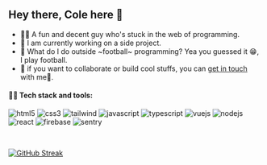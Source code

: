 ## Hey there, Cole here 👋

<!--
**colenocks/colenocks** is a ✨ _special_ ✨ repository because its `README.md` (this file) appears on your GitHub profile.
-->

- 🙋‍♂️ A fun and decent guy who's stuck in the web of programming. 
- 🔭 I am currently working on a side project.
- 💬 What do I do outside ~football~ programming? Yea you guessed it 😁, I play football.
- 👯 if you want to collaborate or build cool stuffs, you can [get in touch](https://www.colenocks.com) with me🙂.
<!-- - ⚡ Fun fact: My all time tech company crush -> Konami 🚀 -->

#### 👨‍💻 Tech stack and tools:

![html5](https://github.com/colenocks/colenocks/assets/44965213/4e1b739c-6f31-4cc0-89a7-bb4ea5522267)
![css3](https://github.com/colenocks/colenocks/assets/44965213/3d4af8c8-16b2-44c9-a268-d5c3ae87992c)
![tailwind](https://github.com/colenocks/colenocks/assets/44965213/d40afcd3-0ee1-4d5f-864e-09d9930e61d7)
![javascript](https://github.com/colenocks/colenocks/assets/44965213/c0df3823-f907-4dd7-a1fc-fe3b828b891f)
![typescript](https://github.com/colenocks/colenocks/assets/44965213/a98dddfa-f642-434f-bfa5-945d67c5811c)
![vuejs](https://github.com/colenocks/colenocks/assets/44965213/29b5cf39-4f51-4860-a913-9535325217d5)
![nodejs](https://github.com/colenocks/colenocks/assets/44965213/644889c0-3fdb-4ca2-95f1-8e8515ce1ec6)
![react](https://github.com/colenocks/colenocks/assets/44965213/3fabfc48-8f3f-488c-9c75-3317836099ee)
![firebase](https://github.com/colenocks/colenocks/assets/44965213/7538dd8c-1952-46b8-a7bb-570e7add5ea6)
![sentry](https://github.com/colenocks/colenocks/assets/44965213/fecb2ac0-410e-4346-bd3c-13b89b460196)

<br />

[![GitHub Streak](https://streak-stats.demolab.com?user=colenocks&theme=gruvbox-duo&border_radius=10)](https://git.io/streak-stats)
